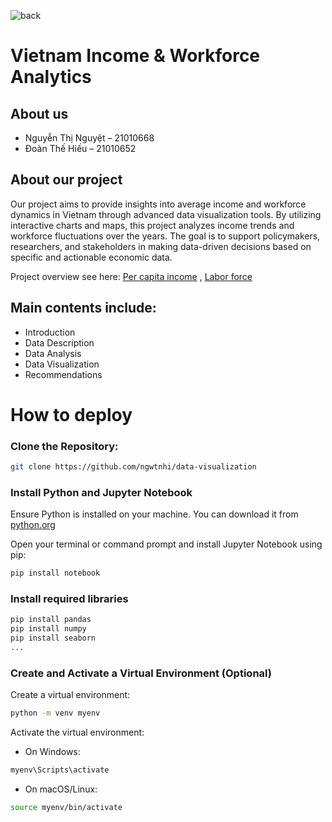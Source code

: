 ![back](https://drive.google.com/uc?export=view&id=1KoLEO9z5tGFZMxO0xSGX81wPx8iGWhft)

# Vietnam Income & Workforce Analytics

## About us
- Nguyễn Thị Nguyệt – 21010668
- Đoàn Thế Hiếu – 21010652

## About our project
Our project aims to provide insights into average income and workforce dynamics in Vietnam through advanced data visualization tools. By utilizing interactive charts and maps, this project analyzes income trends and workforce fluctuations over the years. The goal is to support policymakers, researchers, and stakeholders in making data-driven decisions based on specific and actionable economic data.

Project overview see here:
[Per capita income](https://colab.research.google.com/drive/1_FT6v24k6EnmjlnMP25cVKSOHQ0ABEcL?usp=drive_link) ,
[Labor force](https://colab.research.google.com/drive/1_7480aZziecrG1NLVQSs4kiCVJgtFw_k?usp=drive_link)

## Main contents include:
- Introduction
- Data Description
- Data Analysis
- Data Visualization
- Recommendations
# How to deploy
### Clone the Repository:
```bash
git clone https://github.com/ngwtnhi/data-visualization
```
### Install Python and Jupyter Notebook
 Ensure Python is installed on your machine. You can download it from [python.org](https://www.python.org/)
 
Open your terminal or command prompt and install Jupyter Notebook using pip:
```bash
pip install notebook
```
### Install required libraries
```bash
pip install pandas
pip install numpy
pip install seaborn
...
```
### Create and Activate a Virtual Environment (Optional)
Create a virtual environment:
```bash
python -m venv myenv
```
Activate the virtual environment:
- On Windows:
```bash
myenv\Scripts\activate
```
- On macOS/Linux:
```bash
source myenv/bin/activate
```
